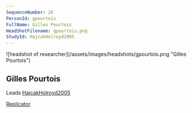 ```yaml
---
SequenceNumber: 26
PersonId: gpourtois
FullName: Gilles Pourtois
HeadShotFilename: gpourtois.png
StudyId: HajcakHolroyd2005
---
```

<a name="gpourtois">
![headshot of researcher](/assets/images/headshots/gpourtois.png "Gilles Pourtois")

## Gilles Pourtois



Leads [HajcakHolroyd2005](/replications/#HajcakHolroyd2005)



[Replicator]("replicator") 